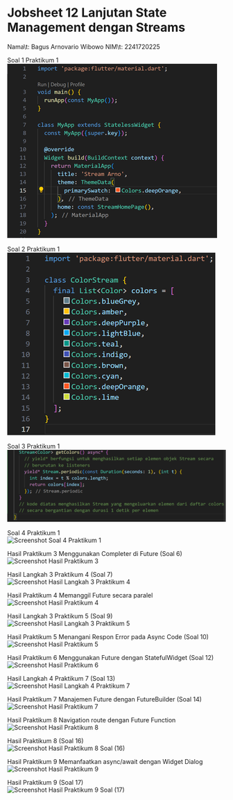 # Jobsheet 12 Lanjutan State Management dengan Streams

Nama\t: Bagus Arnovario Wibowo
NIM\t: 2241720225


Soal 1 Praktikum 1<br/>
![Screenshot Soal 1 Praktikum 1](images/Screenshot_Soal1_P1.png)<br/>

Soal 2 Praktikum 1<br/>
![Screenshot Soal 2 Praktikum 1](images/Screenshot_Soal2_P1.png)<br/>

Soal 3 Praktikum 1<br/>
![Screenshot Soal 3 Praktikum 1](images/Screenshot_Soal3_P1.png)<br/>

Soal 4 Praktikum 1<br/>
![Screenshot Soal 4 Praktikum 1](images/Gif_Soal4_P1.gif)<br/>

Hasil Praktikum 3 Menggunakan Completer di Future (Soal 6)<br/>
![Screenshot Hasil Praktikum 3](images/Gif_Langkah_4_P2.gif)<br/>

Hasil Langkah 3 Praktikum 4 (Soal 7)<br/>
![Screenshot Hasil Langkah 3 Praktikum 4](images/Gif_Langkah_3_P4.gif)<br/>

Hasil Praktikum 4 Memanggil Future secara paralel<br/>
![Screenshot Hasil Praktikum 4](images/Gif_Langkah_3_P4.gif)<br/>

Hasil Langkah 3 Praktikum 5 (Soal 9)<br/>
![Screenshot Hasil Langkah 3 Praktikum 5](images/Gif_Langkah_3_P5.gif)<br/>

Hasil Praktikum 5 Menangani Respon Error pada Async Code (Soal 10)<br/>
![Screenshot Hasil Praktikum 5](images/Gif_Hasil_P5.gif)<br/>

Hasil Praktikum 6 Menggunakan Future dengan StatefulWidget (Soal 12)<br/>
![Screenshot Hasil Praktikum 6](images/Gif_Hasil_P6.gif)<br/>

Hasil Langkah 4 Praktikum 7 (Soal 13)<br/>
![Screenshot Hasil Langkah 4 Praktikum 7](images/Gif_Langkah_4_P7.gif)<br/>

Hasil Praktikum 7 Manajemen Future dengan FutureBuilder (Soal 14)<br/>
![Screenshot Hasil Praktikum 7](images/Gif_Hasil_P7.gif)<br/>

Hasil Praktikum 8 Navigation route dengan Future Function<br/>
![Screenshot Hasil Praktikum 8](images/Gif_Hasil_Awal_P8.gif)<br/>

Hasil Praktikum 8 (Soal 16)<br/>
![Screenshot Hasil Praktikum 8 Soal (16)](images/Gif_Hasil_Akhir_P8.gif)<br/>

Hasil Praktikum 9 Memanfaatkan async/await dengan Widget Dialog<br/>
![Screenshot Hasil Praktikum 9](images/Gif_Hasil_Awal_P9.gif)<br/>

Hasil Praktikum 9 (Soal 17)<br/>
![Screenshot Hasil Praktikum 9 Soal (17)](images/Gif_Hasil_Akhir_P9.gif)<br/>